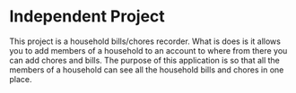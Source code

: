 # Independent Project

This project is a household bills/chores recorder. What is does is it allows you to 
add members of a household to an account to where from there you can add chores and bills.
The purpose of this application is so that all the members of a household can see all the 
household bills and chores in one place.